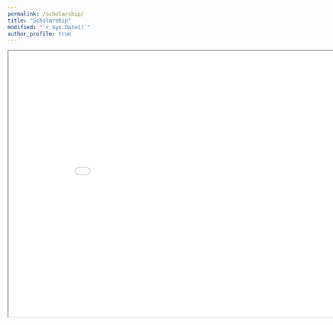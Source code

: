 ```yaml
---
permalink: /scholarship/
title: "Scholarship"
modified: "`r Sys.Date()`"
author_profile: true
---
```


<iframe src="/files/scholarship.html" height="600" width="900"></iframe>